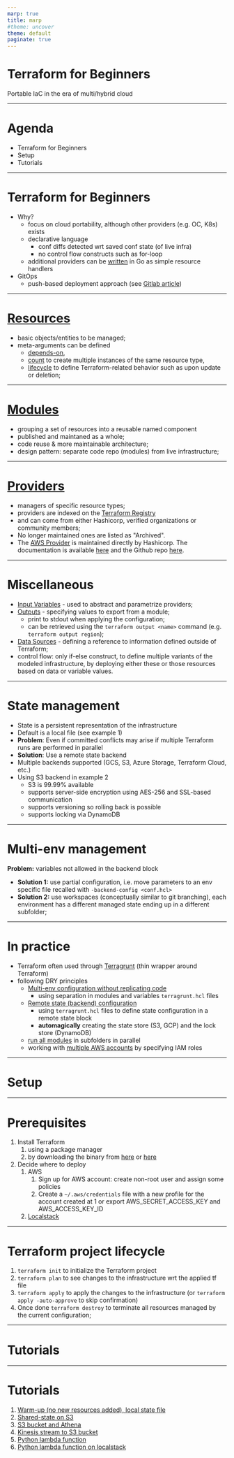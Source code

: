 ```yaml
---
marp: true
title: marp
#theme: uncover
theme: default
paginate: true
---
```


# Terraform for Beginners

Portable IaC in the era of multi/hybrid cloud

---
<!-- header:marp -->
<!-- _paginate:false -->

# Agenda

* Terraform for Beginners
* Setup
* Tutorials

---

# Terraform for Beginners

* Why?
  * focus on cloud portability, although other providers (e.g. OC, K8s) exists
  * declarative language
    * conf diffs detected wrt saved conf state (of live infra)
    * no control flow constructs such as for-loop
  * additional providers can be [written](https://www.hashicorp.com/blog/writing-custom-terraform-providers) in Go as simple resource handlers
* GitOps
  * push-based deployment approach (see [Gitlab article](https://about.gitlab.com/blog/2021/08/10/how-to-agentless-gitops-aws/))


---
<!-- header:marp -->
# [Resources](https://www.terraform.io/docs/language/resources/index.html)

* basic objects/entities to be managed; 
* meta-arguments can be defined
  * [depends-on](https://www.terraform.io/docs/language/meta-arguments/depends_on.html), 
  * [count](https://www.terraform.io/docs/language/meta-arguments/count.html) to create multiple instances of the same resource type,
  * [lifecycle](https://www.terraform.io/docs/language/meta-arguments/lifecycle.html) to define Terraform-related behavior such as upon update or deletion; 
--- 

# [Modules](https://www.terraform.io/docs/language/modules/index.html)
* grouping a set of resources into a reusable named component 
* published and maintaned as a whole;
* code reuse & more maintainable architecture; 
* design pattern: separate code repo (modules) from live infrastructure;

---
# [Providers](https://www.terraform.io/docs/language/providers/index.html) 

* managers of specific resource types; 
* providers are indexed on the [Terraform Registry](https://registry.terraform.io/browse/providers)
* and can come from either Hashicorp, verified organizations or community members;
* No longer maintained ones are listed as "Archived". 
* The [AWS Provider](https://registry.terraform.io/providers/hashicorp/aws/latest) is maintained directly by Hashicorp. The documentation is available [here](https://registry.terraform.io/providers/hashicorp/aws/latest/docs) and the Github repo [here](https://github.com/hashicorp/terraform-provider-aws).

---
# Miscellaneous

* [Input Variables](https://www.terraform.io/docs/language/values/variables.html) - used to abstract and parametrize providers;
* [Outputs](https://www.terraform.io/docs/language/values/outputs.html) - specifying values to export from a module; 
  * print to stdout when applying the configuration; 
  * can be retrieved using the `terraform output <name>` command (e.g. `terraform output region`);
* [Data Sources](https://www.terraform.io/docs/language/data-sources/index.html) - defining a reference to information defined outside of Terraform;
* control flow: only if-else construct, to define multiple variants of the modeled infrastructure, by deploying either these or those resources based on data or variable values.

---

# State management

* State is a persistent representation of the infrastructure
* Default is a local file (see example 1)
* **Problem**: Even if committed conflicts may arise if multiple Terraform runs are performed in parallel 
* **Solution**: Use a remote state backend
* Multiple backends supported (GCS, S3, Azure Storage, Terraform Cloud, etc.)
* Using S3 backend in example 2
  * S3 is 99.99% available
  * supports server-side encryption using AES-256 and SSL-based communication
  * supports versioning so rolling back is possible
  * supports locking via DynamoDB

---

# Multi-env management

**Problem:** variables not allowed in the backend block
  * **Solution 1:** use partial configuration, i.e. move parameters to an env specific file recalled with `-backend-config <conf.hcl>`
  * **Solution 2:** use workspaces (conceptually similar to git branching), each environment has a different managed state ending up in a different subfolder;
---

# In practice
* Terraform often used through [Terragrunt](https://terragrunt.gruntwork.io/docs/features/keep-your-terraform-code-dry/) (thin wrapper around Terraform)
* following DRY principles
  * [Multi-env configuration without replicating code](https://terragrunt.gruntwork.io/docs/features/keep-your-terraform-code-dry/#remote-terraform-configurations)
    * using separation in modules and variables `terragrunt.hcl` files
  * [Remote state (backend) configuration](https://terragrunt.gruntwork.io/docs/features/keep-your-remote-state-configuration-dry/)
    * using `terragrunt.hcl` files to define state configuration in a remote state block
    * **automagically** creating the state store (S3, GCP) and the lock store (DynamoDB)
  * [run all modules](https://terragrunt.gruntwork.io/docs/features/execute-terraform-commands-on-multiple-modules-at-once/) in subfolders in parallel
  * working with [multiple AWS accounts](https://terragrunt.gruntwork.io/docs/features/work-with-multiple-aws-accounts/) by specifying IAM roles


---

# Setup

---

# Prerequisites

1. Install Terraform 
   1. using a package manager 
   2. by downloading the binary from [here](https://www.terraform.io/downloads.html) or [here](https://github.com/hashicorp/terraform/releases)
2. Decide where to deploy
   1. AWS
      1. Sign up for AWS account: create non-root user and assign some policies  
      2. Create a `~/.aws/credentials` file with a new profile for the account created at 1 or export AWS_SECRET_ACCESS_KEY and AWS_ACCESS_KEY_ID
   2. [Localstack](https://github.com/localstack/localstack)

---

# Terraform project lifecycle

 1. `terraform init` to initialize the Terraform project
 2. `terraform plan` to see changes to the infrastructure wrt the applied tf file
 3. `terraform apply` to apply the changes to the infrastructure (or `terraform apply -auto-approve` to skip confirmation)
 4. Once done `terraform destroy` to terminate all resources managed by the current configuration;

---

# Tutorials

---

# Tutorials
1. [Warm-up (no new resources added), local state file](https://github.com/pilillo/terraform/blob/master/README.md#test-1)
2. [Shared-state on S3](https://github.com/pilillo/terraform/blob/master/README.md#test-2)
3. [S3 bucket and Athena](https://github.com/pilillo/terraform/blob/master/README.md#test-3)
4. [Kinesis stream to S3 bucket](https://github.com/pilillo/terraform/blob/master/README.md#test-4)
5. [Python lambda function](https://github.com/pilillo/terraform/blob/master/README.md#test-5)
6. [Python lambda function on localstack](https://github.com/pilillo/terraform/blob/master/README.md#test-6)
